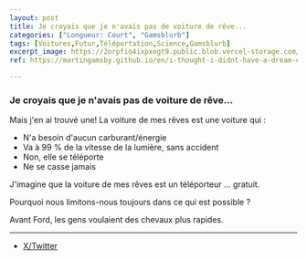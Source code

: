 ```yaml
---
layout: post
title: Je croyais que je n'avais pas de voiture de rêve...
categories: ["Longueur: Court", "Gamsblurb"]
tags: [Voitures,Futur,Téléportation,Science,Gamsblurb]
excerpt_image: https://2orpfio4ixpxegt9.public.blob.vercel-storage.com/post/cm1z21oeu00hqjt0cd8m0xp4e/images/baeeed87-c861-40f1-b5bf-5754b641cc14-NRQxTJ99AnzbENDs30zUblT0LLwJ4l.jfif
ref: https://martingamsby.github.io/en/i-thought-i-didnt-have-a-dream-car

---
```


### **Je croyais que je n'avais pas de voiture de rêve...**

Mais j'en ai trouvé une!
La voiture de mes rêves est une voiture qui :

- N'a besoin d'aucun carburant/énergie
- Va à 99 % de la vitesse de la lumière, sans accident
- Non, elle se téléporte
- Ne se casse jamais

J'imagine que la voiture de mes rêves est un téléporteur ... gratuit.

Pourquoi nous limitons-nous toujours dans ce qui est possible ?

Avant Ford, les gens voulaient des chevaux plus rapides.

---

- [X/Twitter](https://x.com/MartinGamsby/status/1843291975904334267)

